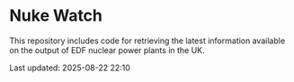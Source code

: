 # Nuke Watch

This repository includes code for retrieving the latest information available on the output of EDF nuclear power plants in the UK.

Last updated: 2025-08-22 22:10